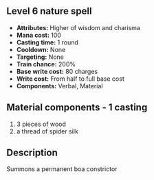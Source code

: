 ## Level 6 nature spell

- **Attributes:** Higher of wisdom and charisma
- **Mana cost:** 100
- **Casting time:** 1 round
- **Cooldown:** None
- **Targeting:** None
- **Train chance:** 200%
- **Base write cost:** 80 charges
- **Write cost:** From half to full base cost
- **Components:** Verbal, Material

## Material components - 1 casting

1. 3 pieces of wood
2. a thread of spider silk

## Description

Summons a permanent boa constrictor
